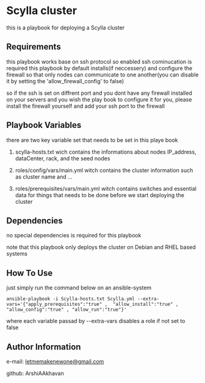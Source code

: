 Scylla cluster
=========

this is a playbook for deploying a Scylla cluster

Requirements
------------

this playbook works base on ssh protocol so enabled ssh cominucation is required
this playbook by default installs(if neccessery) and configure the firewall so that only nodes can communicate to one another(you can disable it by setting the 'allow_firewall_config' to false)

so if the ssh is set on diffrent port and you dont have any firewall installed on your servers and you wish the play book to configure it for you, please install the firewall yourself and add your ssh port to the firewall

Playbook Variables
--------------

there are two key variable set that needs to be set in this playe book

1) scylla-hosts.txt wich contains the informations about nodes IP_address, dataCenter, rack, and the seed nodes 

2) roles/config/vars/main.yml witch contains the cluster information such as cluster name and ...

3) roles/prerequisites/vars/main.yml witch contains switches and essential data for things that needs to be done before we start deploying the cluster

Dependencies
------------

no special dependencies is required for this playbook

note that this playbook only deploys the cluster on Debian and RHEL based systems

How To Use
----------------

just simply run the command below on an ansible-system
```
ansible-playbook -i Scylla-hosts.txt Scylla.yml --extra-vars='{"apply_prerequisites":"true" ,  "allow_install":"true" , "allow_config":"true" , "allow_run":"true"}'
```
where each variable passad by --extra-vars disables a role if not set to false

Author Information
------------------

e-mail: letmemakenewone@gmail.com

github: ArshiAAkhavan

